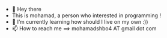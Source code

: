 - 👋 Hey there
- This is mohamad, a person who interested in programming !
- 🌱 I’m currently learning how should I live on my own :))
- 📫 How to reach me ==> mohamadshbo4 AT gmail dot com

<!---
MDshirzad/MDshirzad is a ✨ special ✨ repository because its `README.md` (this file) appears on your GitHub profile.
You can click the Preview link to take a look at your changes.
--->
